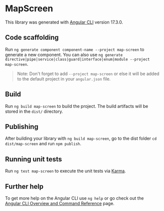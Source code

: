 # MapScreen

This library was generated with [Angular CLI](https://github.com/angular/angular-cli) version 17.3.0.

## Code scaffolding

Run `ng generate component component-name --project map-screen` to generate a new component. You can also use `ng generate directive|pipe|service|class|guard|interface|enum|module --project map-screen`.
> Note: Don't forget to add `--project map-screen` or else it will be added to the default project in your `angular.json` file. 

## Build

Run `ng build map-screen` to build the project. The build artifacts will be stored in the `dist/` directory.

## Publishing

After building your library with `ng build map-screen`, go to the dist folder `cd dist/map-screen` and run `npm publish`.

## Running unit tests

Run `ng test map-screen` to execute the unit tests via [Karma](https://karma-runner.github.io).

## Further help

To get more help on the Angular CLI use `ng help` or go check out the [Angular CLI Overview and Command Reference](https://angular.io/cli) page.
